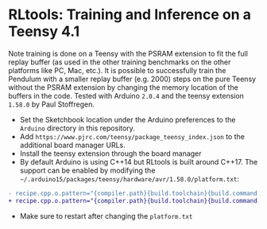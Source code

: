 # RLtools: Training and Inference on a Teensy 4.1
Note training is done on a Teensy with the PSRAM extension to fit the full replay buffer (as used in the other training benchmarks on the other platforms like PC, Mac, etc.). It is possible to successfully train the Pendulum with a smaller replay buffer (e.g. 2000) steps on the pure Teensy without the PSRAM extension by changing the memory location of the buffers in the code. Tested with Arduino `2.0.4` and the teensy extension `1.58.0` by Paul Stoffregen. 

- Set the Sketchbook location under the Arduino preferences to the `Arduino` directory in this repository. 
- Add `https://www.pjrc.com/teensy/package_teensy_index.json` to the additional board manager URLs.
- Install the teensy extension through the board manager
- By default Arduino is using C++14 but RLtools is built around C++17. The support can be enabled by modifying the `~/.arduino15/packages/teensy/hardware/avr/1.58.0/platform.txt`:
```diff
- recipe.cpp.o.pattern="{compiler.path}{build.toolchain}{build.command.g++}" -c {build.flags.optimize} {build.flags.common} {build.flags.dep} {build.flags.cpp} {build.flags.cpu} {build.flags.defs} -DARDUINO={runtime.ide.version} -DARDUINO_{build.board} -DF_CPU={build.fcpu} -D{build.usbtype} -DLAYOUT_{build.keylayout} "-I{build.path}/pch" {includes} "{source_file}" -o "{object_file}"
+ recipe.cpp.o.pattern="{compiler.path}{build.toolchain}{build.command.g++}" -c {build.flags.optimize} {build.flags.common} {build.flags.dep} {build.flags.cpp} {build.flags.cpu} {build.flags.defs} -std=gnu++17 -DARDUINO={runtime.ide.version} -DARDUINO_{build.board} -DF_CPU={build.fcpu} -D{build.usbtype} -DLAYOUT_{build.keylayout} "-I{build.path}/pch" {includes} "{source_file}" -o "{object_file}"
```
- Make sure to restart after changing the `platform.txt`
